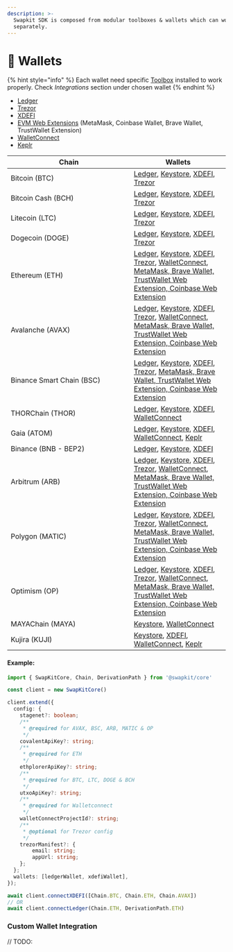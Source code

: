 ```yaml
---
description: >-
  Swapkit SDK is composed from modular toolboxes & wallets which can work
  separately.
---
```


# 💸 Wallets

{% hint style="info" %}
Each wallet need specific [Toolbox](../toolboxes/) installed to work properly. Check _Integrations_ section under chosen wallet
{% endhint %}

* [Ledger](ledger.md)
* [Trezor](broken-reference)
* [XDEFI](broken-reference)
* [EVM Web Extensions](broken-reference) (MetaMask, Coinbase Wallet, Brave Wallet, TrustWallet Extension)
* [WalletConnect](broken-reference)
* [Keplr](broken-reference)

<table data-full-width="true"><thead><tr><th width="268">Chain</th><th>Wallets</th></tr></thead><tbody><tr><td>Bitcoin (BTC)</td><td><a href="ledger.md">Ledger</a>, <a href="keystore.md">Keystore</a>, <a href="xdefi.md">XDEFI</a>, <a href="trezor.md">Trezor</a></td></tr><tr><td>Bitcoin Cash (BCH)</td><td><a href="ledger.md">Ledger</a>, <a href="keystore.md">Keystore</a>, <a href="xdefi.md">XDEFI</a>, <a href="trezor.md">Trezor</a></td></tr><tr><td>Litecoin (LTC)</td><td><a href="ledger.md">Ledger</a>, <a href="keystore.md">Keystore</a>, <a href="xdefi.md">XDEFI</a>, <a href="trezor.md">Trezor</a></td></tr><tr><td>Dogecoin (DOGE)</td><td><a href="ledger.md">Ledger</a>, <a href="keystore.md">Keystore</a>, <a href="xdefi.md">XDEFI</a>, <a href="trezor.md">Trezor</a></td></tr><tr><td>Ethereum (ETH)</td><td><a href="ledger.md">Ledger</a>, <a href="keystore.md">Keystore</a>, <a href="xdefi.md">XDEFI</a>, <a href="trezor.md">Trezor</a>, <a href="walletconnect.md">WalletConnect</a>, <a href="evm-web-extensions.md">MetaMask, Brave Wallet, TrustWallet Web Extension, Coinbase Web Extension</a></td></tr><tr><td>Avalanche (AVAX)</td><td><a href="ledger.md">Ledger</a>, <a href="keystore.md">Keystore</a>, <a href="xdefi.md">XDEFI</a>, <a href="trezor.md">Trezor</a>, <a href="walletconnect.md">WalletConnect</a>, <a href="evm-web-extensions.md">MetaMask, Brave Wallet, TrustWallet Web Extension, Coinbase Web Extension</a></td></tr><tr><td>Binance Smart Chain (BSC)</td><td><a href="ledger.md">Ledger</a>, <a href="keystore.md">Keystore</a>, <a href="xdefi.md">XDEFI</a>, <a href="trezor.md">Trezor</a>, <a href="evm-web-extensions.md">MetaMask, Brave Wallet, TrustWallet Web Extension, Coinbase Web Extension</a></td></tr><tr><td>THORChain (THOR)</td><td><a href="ledger.md">Ledger</a>, <a href="keystore.md">Keystore</a>, <a href="xdefi.md">XDEFI</a>, <a href="walletconnect.md">WalletConnect</a></td></tr><tr><td>Gaia (ATOM)</td><td><a href="ledger.md">Ledger</a>, <a href="keystore.md">Keystore</a>, <a href="xdefi.md">XDEFI</a>, <a href="walletconnect.md">WalletConnect</a>, <a href="keplr.md">Keplr</a></td></tr><tr><td>Binance (BNB - BEP2)</td><td><a href="ledger.md">Ledger</a>, <a href="keystore.md">Keystore</a>, <a href="xdefi.md">XDEFI</a></td></tr><tr><td>Arbitrum (ARB)</td><td><a href="ledger.md">Ledger</a>, <a href="keystore.md">Keystore</a>, <a href="xdefi.md">XDEFI</a>, <a href="trezor.md">Trezor</a>, <a href="walletconnect.md">WalletConnect</a>, <a href="evm-web-extensions.md">MetaMask, Brave Wallet, TrustWallet Web Extension, Coinbase Web Extension</a></td></tr><tr><td>Polygon (MATIC)</td><td><a href="ledger.md">Ledger</a>, <a href="keystore.md">Keystore</a>, <a href="xdefi.md">XDEFI</a>, <a href="trezor.md">Trezor</a>, <a href="walletconnect.md">WalletConnect</a>, <a href="evm-web-extensions.md">MetaMask, Brave Wallet, TrustWallet Web Extension, Coinbase Web Extension</a></td></tr><tr><td>Optimism (OP)</td><td><a href="ledger.md">Ledger</a>, <a href="keystore.md">Keystore</a>, <a href="xdefi.md">XDEFI</a>, <a href="trezor.md">Trezor</a>, <a href="walletconnect.md">WalletConnect</a>, <a href="evm-web-extensions.md">MetaMask, Brave Wallet, TrustWallet Web Extension, Coinbase Web Extension</a></td></tr><tr><td>MAYAChain (MAYA)</td><td><a href="keystore.md">Keystore</a>, <a href="walletconnect.md">WalletConnect</a></td></tr><tr><td>Kujira (KUJI)</td><td><a href="keystore.md">Keystore</a>, <a href="xdefi.md">XDEFI</a>, <a href="walletconnect.md">WalletConnect</a>, <a href="keplr.md">Keplr</a></td></tr></tbody></table>

#### Example:

```typescript
import { SwapKitCore, Chain, DerivationPath } from '@swapkit/core'

const client = new SwapKitCore()

client.extend({
  config: {
    stagenet?: boolean;
    /**
     * @required for AVAX, BSC, ARB, MATIC & OP
     */
    covalentApiKey?: string;
    /**
     * @required for ETH
     */
    ethplorerApiKey?: string;
    /**
     * @required for BTC, LTC, DOGE & BCH
     */
    utxoApiKey?: string;
    /**
     * @required for Walletconnect
     */
    walletConnectProjectId?: string;
    /**
     * @optional for Trezor config
     */
    trezorManifest?: {
        email: string;
        appUrl: string;
    };
  };
  wallets: [ledgerWallet, xdefiWallet],
});

await client.connectXDEFI([Chain.BTC, Chain.ETH, Chain.AVAX])
// OR
await client.connectLedger(Chain.ETH, DerivationPath.ETH)
```

### Custom Wallet Integration

// TODO:
